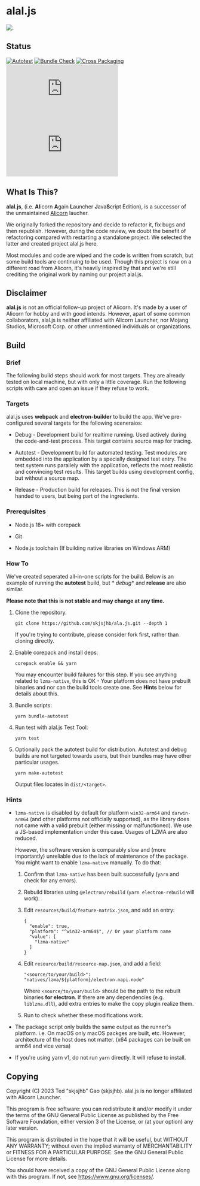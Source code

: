 # alal.js

![.](https://repository-images.githubusercontent.com/719530853/1966e2a0-d7a9-4273-8947-469dfe4ee2e7)

## Status

[![Autotest](https://github.com/skjsjhb/alal.js/actions/workflows/test.yml/badge.svg)](https://github.com/skjsjhb/alal.js/actions/workflows/test.yml)
[![Bundle Check](https://github.com/skjsjhb/alal.js/actions/workflows/bundle.yml/badge.svg)](https://github.com/skjsjhb/alal.js/actions/workflows/bundle.yml)
[![Cross Packaging](https://github.com/skjsjhb/alal.js/actions/workflows/package.yml/badge.svg)](https://github.com/skjsjhb/alal.js/actions/workflows/package.yml)
![GitHub License](https://img.shields.io/github/license/skjsjhb/alal.js)
![GitHub code size in bytes](https://img.shields.io/github/languages/code-size/skjsjhb/alal.js)

## What Is This?

**alal.js**, (i.e. **Al**icorn **A**gain **L**auncher **J**ava**S**cript Edition), is a successor of the
unmaintained [Alicorn](https://github.com/Andy-K-Sparklight/Alicorn) laucher.

We originally forked the repository and decide to refactor it, fix bugs and then republish. However, during the code
review, we doubt the benefit of refactoring compared with restarting a standalone project. We selected the latter and
created project alal.js here.

Most modules and code are wiped and the code is written from scratch, but some build tools are continuing to be used.
Though this project is now on a different road from Alicorn, it's heavily inspired by that and we're still crediting the
original work by naming our project alal.js.

## Disclaimer

**alal.js** is not an official follow-up project of Alicorn. It's made by a user of Alicorn for hobby and with good
intends. However, apart of some common collaborators, alal.js is neither affiliated with Alicorn Launcher, nor Mojang
Studios, Microsoft Corp. or other unmentioned individuals or organizations.

## Build

### Brief

The following build steps should work for most targets. They are already tested on local machine, but with only a little
coverage. Run the following scripts with care and open an issue if they refuse to work.

### Targets

alal.js uses **webpack** and **electron-builder** to build the app. We've pre-configured several targets for the
following sceneraios:

- Debug - Development build for realtime running. Used actively during the code-and-test process. This target contains
  source map for tracing.

- Autotest - Development build for automated testing. Test modules are embedded into the application by a specially
  designed test entry. The test system runs parallely with the application, reflects the most realistic and convincing
  test results. This target builds using development config, but without a source map.

- Release - Production build for releases. This is not the final version handed to users, but being part of the
  ingredients.

### Prerequisites

- Node.js 18+ with corepack

- Git

- Node.js toolchain (If building native libraries on Windows ARM)

### How To

We've created seperated all-in-one scripts for the build. Below is an example of running the **autotest** build, but *
*debug** and **release** are also similar.

**Please note that this is not stable and may change at any time.**

1. Clone the repository.

   ```shell
   git clone https://github.com/skjsjhb/ala.js.git --depth 1
   ```

   If you're trying to contribute, please consider fork first, rather than cloning directly.

2. Enable corepack and install deps:

   ```shell
   corepack enable && yarn
   ```

   You may encounter build failures for this step. If you see anything related to `lzma-native`, this is OK - Your
   platform does not have prebuilt binaries and nor can the build tools create one. See **Hints** below for details
   about this.

3. Bundle scripts:

   ```shell
   yarn bundle-autotest
   ```

4. Run test with alal.js Test Tool:

   ```shell
   yarn test
   ```

5. Optionally pack the autotest build for distribution. Autotest and debug builds are not targeted towards users, but
   their bundles may have other particular usages.

   ```shell
   yarn make-autotest
   ```

   Output files locates in `dist/<target>`.

### Hints

- `lzma-native` is disabled by default for platform `win32-arm64` and `darwin-arm64` (and other platforms not officially
  supported), as the
  library does not came with a valid prebuilt (either missing or malfunctioned). We use a JS-based implementation
  under this case. Usages of LZMA are also
  reduced.

  However, the software version is comparably slow and (more importantly) unreliable due to the lack of maintenance of
  the package. You might want to enable `lzma-native` manually. To do that:

    1. Confirm that `lzma-native` has been built successfully (`yarn` and check for any errors).

    2. Rebuild libraries using `@electron/rebuild` (`yarn electron-rebuild` will work).

    3. Edit `resources/build/feature-matrix.json`, and add an entry:

       ```json5
       {
         "enable": true,
         "platform": "^win32-arm64$", // Or your platform name
         "value": [
           "lzma-native"
         ]
       }
       ```

    4. Edit `resource/build/resource-map.json`, and add a field:

       ```json5
       "<source/to/your/build>": "natives/lzma/${platform}/electron.napi.node"
       ```

       Where `<source/to/your/build>` should be the path to the rebuilt binaries **for electron**. If there are any
       dependencies (e.g. `liblzma.dll`), add extra entries to make the copy plugin realize them.

    5. Run to check whether these modifications work.

- The package script only builds the same output as the runner's platform. i.e. On macOS only macOS packges are built,
  etc. However, architecture of the host does not matter. (x64 packages can be built on arm64 and vice versa)

- If you're using yarn v1, do not run `yarn` directly. It will refuse to install.

## Copying

Copyright (C) 2023 Ted "skjsjhb" Gao (skjsjhb). alal.js is no longer affiliated with Alicorn Launcher.

This program is free software: you can redistribute it and/or modify it under the terms of the GNU General Public
License as published by the Free Software Foundation, either version 3 of the License, or (at your option) any
later version.

This program is distributed in the hope that it will be useful, but WITHOUT ANY WARRANTY; without even the implied
warranty of MERCHANTABILITY or FITNESS FOR A PARTICULAR PURPOSE. See the GNU General Public License for more details.

You should have received a copy of the GNU General Public License
along with this program. If not, see <https://www.gnu.org/licenses/>.
